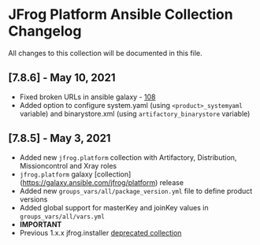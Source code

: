 # JFrog Platform Ansible Collection Changelog
All changes to this collection will be documented in this file.

## [7.8.6] - May 10, 2021
* Fixed broken URLs in ansible galaxy - [108](https://github.com/jfrog/JFrog-Cloud-Installers/issues/108)
* Added option to configure system.yaml (using `<product>_systemyaml` variable)  and binarystore.xml (using `artifactory_binarystore` variable)

## [7.8.5] - May 3, 2021
* Added new `jfrog.platform` collection with Artifactory, Distribution, Missioncontrol and Xray roles
* `jfrog.platform` galaxy [collection] (https://galaxy.ansible.com/jfrog/platform) release
* Added new `groups_vars/all/package_version.yml` file to define product versions
* Added global support for masterKey and joinKey values in `groups_vars/all/vars.yml`
* **IMPORTANT**
* Previous 1.x.x jfrog.installer [deprecated collection](https://github.com/jfrog/JFrog-Cloud-Installers/tree/ansible-v1.1.2/Ansible/ansible_collections/jfrog/installers) 
